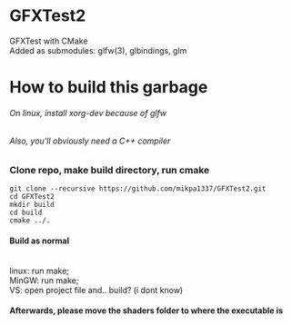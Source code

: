 # GFXTest2
GFXTest with CMake
\
Added as submodules: glfw(3), glbindings, glm
# How to build this garbage
###### On linux, install xorg-dev because of glfw
###### Also, you'll obviously need a C++ compiler

### Clone repo, make build directory, run cmake
```
git clone --recursive https://github.com/mikpa1337/GFXTest2.git
cd GFXTest2
mkdir build
cd build
cmake ../.
```
#### Build as normal
\
linux: run make;
\
MinGW: run make;
\
VS: open project file and.. build? (i dont know)

#### Afterwards, please move the shaders folder to where the executable is